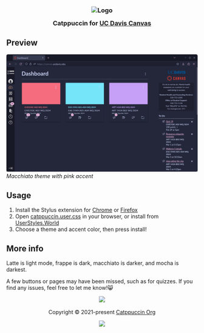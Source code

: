 <h3 align="center">
    <img src="https://raw.githubusercontent.com/catppuccin/catppuccin/main/assets/logos/exports/1544x1544_circle.png" width="100" alt="Logo"/><br/>
    <img src="https://raw.githubusercontent.com/catppuccin/catppuccin/main/assets/misc/transparent.png" height="30" width="0px"/>
    Catppuccin for <a href="https://canvas.ucdavis.edu/">UC Davis Canvas</a>
    <img src="https://raw.githubusercontent.com/catppuccin/catppuccin/main/assets/misc/transparent.png" height="30" width="0px"/>
</h3>


## Preview
<p >
    <img src="preview.webp"/>
    <em>Macchiato theme with pink accent </em>
</p>

## Usage

1. Install the Stylus extension for <a href="https://chromewebstore.google.com/detail/stylus/clngdbkpkpeebahjckkjfobafhncgmne?pli=1">Chrome</a> or <a href= "https://addons.mozilla.org/en-US/firefox/addon/styl-us/"> Firefox </a>
2. Open <a href="https://github.com/PuffyDucks/davis-canvas-dark-mode/raw/main/catppuccin.user.css">catppuccin.user.css</a> in your browser, or install from <a href="https://userstyles.world/style/15195/catppuccin-for-uc-davis-canvas">UserStyles.World</a>
3. Choose a theme and accent color, then press install!

## More info
Latte is light mode, frappe is dark, macchiato is darker, and mocha is darkest. 

A few buttons or pages may have been missed, such as for quizzes. If you find any issues, feel free to let me know!😸 

<p align="center">
    <img src="https://raw.githubusercontent.com/catppuccin/catppuccin/main/assets/footers/gray0_ctp_on_line.svg?sanitize=true" />
</p>

<p align="center">
    Copyright &copy; 2021-present <a href="https://github.com/catppuccin" target="_blank">Catppuccin Org</a>
</p>

<p align="center">
    <a href="https://github.com/catppuccin/catppuccin/blob/main/LICENSE"><img src="https://img.shields.io/static/v1.svg?style=for-the-badge&label=License&message=MIT&logoColor=d9e0ee&colorA=363a4f&colorB=b7bdf8"/></a>
</p>